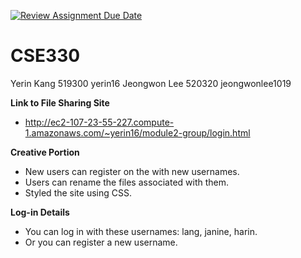 [![Review Assignment Due Date](https://classroom.github.com/assets/deadline-readme-button-22041afd0340ce965d47ae6ef1cefeee28c7c493a6346c4f15d667ab976d596c.svg)](https://classroom.github.com/a/dsRPaEFS)
# CSE330
Yerin Kang 519300 yerin16
Jeongwon Lee 520320 jeongwonlee1019

**Link to File Sharing Site**
* http://ec2-107-23-55-227.compute-1.amazonaws.com/~yerin16/module2-group/login.html 

**Creative Portion**
* New users can register on the with new usernames.
* Users can rename the files associated with them. 
* Styled the site using CSS.

**Log-in Details**
* You can log in with these usernames: lang, janine, harin.
* Or you can register a new username.